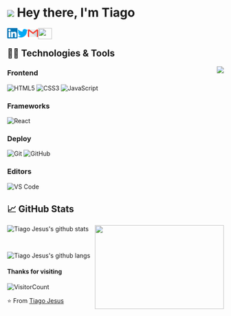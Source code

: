 # <img src="https://media1.tenor.com/images/8f5430367d6c8ded5778fb1c850021c1/tenor.gif?itemid=12395961" width="90px"/>  Hey there, I'm Tiago 

<a href="https://www.linkedin.com/in/tiagojosejesus/"><img align="left" alt="Tiago | Linkedin" width="24px" src="https://github.com/hargun79/hargun79/blob/master/Assets/Linkedin.svg" /></a>
  
<a href="https://twitter.com/tiagojosejesus"><img align="left" alt="Tiago | Twitter" width="24px" src="https://github.com/hargun79/hargun79/blob/master/Assets/Twitter.svg" /></a>
  
<a href="mailto:tiagojosepjesus@gmail.com"><img align="left" alt="Tiago | Gmail" width="24px" src="https://github.com/hargun79/hargun79/blob/master/Assets/Gmail.svg" /></a>

<a href="https://discordapp.com/users/328061002870423552"><img align="left" src="https://github.com/gauravghongde/social-icons/blob/master/PNG/Color/Discord.png" width="32px" height="26px"/></a>

<br>

## 👨‍💻 Technologies & Tools

<img src="https://i.imgur.com/xKqjrZU.gif" align="right"/>

### Frontend

![HTML5](https://img.shields.io/badge/-HTML5-%23E44D27?style=flat-square&logo=html5&logoColor=ffffff)
![CSS3](https://img.shields.io/badge/-CSS3-%231572B6?style=flat-square&logo=css3)
![JavaScript](https://img.shields.io/badge/-JavaScript-black?style=flat-square&logo=javascript)

### Frameworks

![React](https://img.shields.io/badge/-React-%23282C34?style=flat-square&logo=react)
<!--![Bootstrap](https://img.shields.io/badge/-Bootstrap-563D7C?style=flat-square&logo=bootstrap)-->

### Deploy

![Git](https://img.shields.io/badge/-Git-black?style=flat-square&logo=git)
![GitHub](https://img.shields.io/badge/-GitHub-181717?style=flat-square&logo=github)

### Editors

![VS Code](http://img.shields.io/badge/-VS%20Code-007ACC?style=flat-square&logo=visual-studio-code)

## &#x1f4c8; GitHub Stats
<img src="https://cdn.dicionariopopular.com/imagens/image-132.jpg" width="300px" height="195px" align="right"/>

![Tiago Jesus's github stats](https://github-readme-stats.vercel.app/api?username=tiagojosejesus&show_icons=true&hide_border=true&theme=react)

<br>

![Tiago Jesus's github langs](https://github-readme-stats.vercel.app/api/top-langs/?username=tiagojosejesus&theme=react&show_icons=true&hide_border=true)

#### Thanks for visiting
![VisitorCount](https://profile-counter.glitch.me/tiagojosejesus/count.svg)

⭐️ From [Tiago Jesus](https://github.com/tiagojosejesus)
